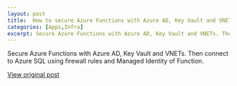 ```yaml
---
layout: post
title:  How to secure Azure Functions with Azure AD, Key Vault and VNETs
categories: [Apps,Infra]
excerpt: Secure Azure Functions with Azure AD, Key Vault and VNETs. Then connect to Azure SQL using firewall rules and Managed Identity of Function.
---
```


Secure Azure Functions with Azure AD, Key Vault and VNETs. Then connect to Azure SQL using firewall rules and Managed Identity of Function.

[View original post](https://towardsdatascience.com/how-to-secure-your-azure-function-data-processing-c9947bf724fb)
